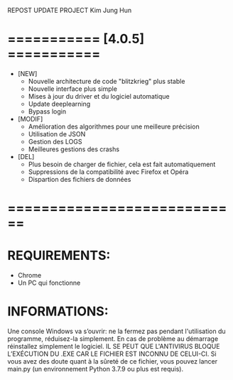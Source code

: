 REPOST UPDATE PROJECT Kim Jung Hun
# =========== [4.0.5] ===========
* [NEW]
  * Nouvelle architecture de code "blitzkrieg" plus stable
  * Nouvelle interface plus simple
  * Mises à jour du driver et du logiciel automatique
  * Update deeplearning 
  * Bypass login 
* [MODIF]
  * Amélioration des algorithmes pour une meilleure précision
  * Utilisation de JSON
  * Gestion des LOGS
  * Meilleures gestions des crashs
* [DEL]
  * Plus besoin de charger de fichier, cela est fait automatiquement
  * Suppressions de la compatibilité avec Firefox et Opéra
  * Dispartion des fichiers de données

# ============================
# REQUIREMENTS:
  * Chrome
  * Un PC qui fonctionne

# INFORMATIONS:
Une console Windows va s’ouvrir: ne la fermez pas pendant l'utilisation du programme, réduisez-la simplement. 
En cas de problème au démarrage réinstallez simplement le logiciel. 
IL SE PEUT QUE L'ANTIVIRUS BLOQUE L’EXÉCUTION DU .EXE CAR LE FICHIER EST INCONNU DE CELUI-CI. 
Si vous avez des doute quant à la sûreté de ce fichier, vous pouvez lancer main.py (un environnement Python 3.7.9 ou plus est requis).
